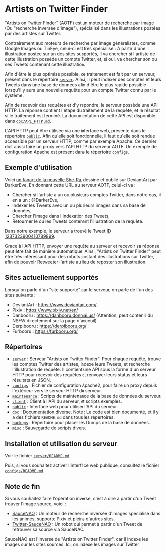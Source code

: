 # Artists on Twitter Finder

"Artists on Twitter Finder" (AOTF) est un moteur de recherche par image (Ou "recherche inversée d'image"), spécialisé dans les illustrations postées par des artistes sur Twitter.

Contrairement aux moteurs de recherche par image généralistes, comme Google Images ou TinEye, celui-ci est très spécialisé : A partir d'une illustration postée sur un des sites supportés, il va chercher si l'artiste de cette illustration possède un compte Twitter, et, si oui, va chercher son ou ses Tweets contenant cette illustration.

Afin d'être le plus optimisé possible, ce traitement est fait par un serveur, présent dans le répertoire [`server`](server). Ainsi, il peut indexer des comptes et leurs Tweets dans une base de données afin d'être le plus rapide possible lorsqu'il y aura une nouvelle requête pour un compte Twitter connu par le système.

Afin de recevoir des requêtes et d'y répondre, le serveur possède une API HTTP. La réponse contient l'étape du traitement de la requête, et le résultat si le traitement est terminé. La documentation de cette API est disponible dans [`doc/API_HTTP.md`](doc/API_HTTP.md).

L'API HTTP peut être utilisée via une interface web, présente dans le répertoire [`public`](public). Afin qu'elle soit fonctionnelle, il faut qu'elle soit rendue accessible par un serveur HTTP, comme par exemple Apache. Ce dernier doit aussi faire un proxy vers l'API HTTP du serveur AOTF. Un exemple de configuration Apache est présent dans le répertoire [`configs`](configs).


## Exemple d'utilisation

Voici [un fanart de la nouvelle She-Ra](https://www.deviantart.com/darkereve/art/She-Ra-The-Siege-833260345), dessiné et publié sur DeviantArt par DarkerEve. En donnant cette URL au serveur AOTF, celui-ci va :
- Chercher si l'artiste a un ou plusieurs comptes Twitter, dans notre cas, il en a un : @DarkerEve,
- Indexer les Tweets avec un ou plusieurs images dans sa base de données,
- Chercher l'image dans l'indexation des Tweets,
- Retourner le ou les Tweets contenant l'illustration de la requête.

Dans notre exemple, le serveur a trouvé le Tweet [ID 1237323900410789899](https://twitter.com/DarkerEve/status/1237323900410789899).

Grace à l'API HTTP, envoyer une requête au serveur et recevoir sa réponse peut être fait de manière automatique. Ainsi, "Artists on Twitter Finder" peut être très intéressant pour des robots postant des illustrations sur Twitter, afin de pouvoir Retweeter l'artiste au lieu de reposter son illustration.


## Sites actuellement supportés

Lorsqu'on parle d'un "site supporté" par le serveur, on parle de l'un des sites suivants :

* DeviantArt : https://www.deviantart.com/
* Pixiv : https://www.pixiv.net/en/
* Danbooru : https://danbooru.donmai.us/ (Attention, peut contenir du NSFW directement sur la page d'acceuil)
* Derpibooru : https://derpibooru.org/
* Furbooru : https://furbooru.org/


## Répertoires

* [`server`](server) : Serveur "Artists on Twitter Finder". Pour chaque requête, trouve les comptes Twitter des artistes, indexe leurs Tweets, et recherche l'illustration de requête. Il contient une API sous la forme d'un serveur HTTP pour recevoir des requêtes et renvoyer leurs status et leurs résultats en JSON.
* [`configs`](configs) : Fichier de configuration Apache2, pour faire un proxy depuis l'extérieur vers le serveur HTTP du serveur.
* [`maintenance`](maintenance) : Scripts de maintenance de la base de données du serveur.
* [`client`](client) : Client à l'API du serveur, et scripts exemples.
* [`public`](public) : Interface web pour utiliser l'API du serveur.
* [`doc`](doc) : Documentation diverse. Note : Le code est bien documenté, et il y a des fichiers `README.md` dans tous les répertoires.
* [`backups`](backups) : Répertoire pour placer les Dumps de la base de données.
* [`misc`](misc) : Sauvegarde de scripts divers.


## Installation et utilisation du serveur

Voir le fichier [`server/README.md`](server/README.md).

Puis, si vous souhaitez activer l'interface web publique, consultez le fichier [`configs/README.md`](configs/README.md).


## Note de fin

Si vous souhaitez faire l'opération inverse, c'est à dire à partir d'un Tweet trouver l'image source, voici :
* [SauceNAO](https://saucenao.com/) : Un moteur de recherche inversée d'images spécialisé dans les animes, supporte Pixiv et pleins d'autres sites.
* [Twitter-SauceNAO](https://github.com/FujiMakoto/twitter-saucenao) : Un robot qui permet à partir d'un Tweet de retrouver sa source via SauceNAO.

SauceNAO est l'inverse de "Artists on Twitter Finder", car il indexe les images sur les sites sources. Ici, on indexe les images sur Twitter 
